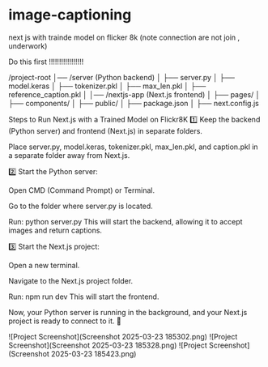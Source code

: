 # image-captioning
next js with trainde model on flicker 8k (note connection are not join , underwork)

Do this first !!!!!!!!!!!!!!!!!

/project-root
│── /server  (Python backend)
│   ├── server.py
│   ├── model.keras
│   ├── tokenizer.pkl
│   ├── max_len.pkl
│   ├── reference_caption.pkl
│
│── /nextjs-app  (Next.js frontend)
│   ├── pages/
│   ├── components/
│   ├── public/
│   ├── package.json
│   ├── next.config.js




Steps to Run Next.js with a Trained Model on Flickr8K
1️⃣ Keep the backend (Python server) and frontend (Next.js) in separate folders.

Place server.py, model.keras, tokenizer.pkl, max_len.pkl, and caption.pkl in a separate folder away from Next.js.

2️⃣ Start the Python server:

Open CMD (Command Prompt) or Terminal.

Go to the folder where server.py is located.

Run:
python server.py
This will start the backend, allowing it to accept images and return captions.

3️⃣ Start the Next.js project:

Open a new terminal.

Navigate to the Next.js project folder.

Run:
npm run dev
This will start the frontend.

Now, your Python server is running in the background, and your Next.js project is ready to connect to it. 🚀




![Project Screenshot](Screenshot 2025-03-23 185302.png)
![Project Screenshot](Screenshot 2025-03-23 185328.png)
![Project Screenshot](Screenshot 2025-03-23 185423.png)








